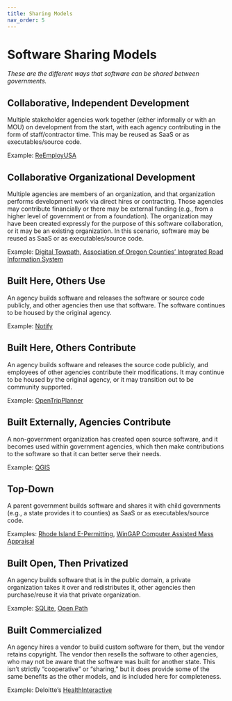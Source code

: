 ```yaml
---
title: Sharing Models
nav_order: 5
---
```


# Software Sharing Models

_These are the different ways that software can be shared between governments._

## Collaborative, Independent Development
Multiple stakeholder agencies work together (either informally or with an MOU) on development from the start, with each agency contributing in the form of staff/contractor time. This may be reused as SaaS or as executables/source code.

Example: [ReEmployUSA](cooperatives/reemployusa.html)

## Collaborative Organizational Development
Multiple agencies are members of an organization, and that organization performs development work via direct hires or contracting. Those agencies may contribute financially or there may be external funding (e.g., from a higher level of government or from a foundation). The organization may have been created expressly for the purpose of this software collaboration, or it may be an existing organization. In this scenario, software may be reused as SaaS or as executables/source code.

Example: [Digital Towpath](cooperatives/digital-towpath.html), [Association of Oregon Counties’ Integrated Road Information System](cooperatives/or-iris.html)

## Built Here, Others Use
An agency builds software and releases the software or source code publicly, and other agencies then use that software. The software continues to be housed by the original agency.

Example: [Notify](cooperatives/notify.html)

## Built Here, Others Contribute
An agency builds software and releases the source code publicly, and employees of other agencies contribute their modifications. It may continue to be housed by the original agency, or it may transition out to be community supported.

Example: [OpenTripPlanner](cooperatives/opentripplanner.html)

## Built Externally, Agencies Contribute
A non-government organization has created open source software, and it becomes used within government agencies, which then make contributions to the software so that it can better serve their needs.

Example: [QGIS](cooperatives/qgis.html)

## Top-Down
A parent government builds software and shares it with child governments (e.g., a state provides it to counties) as SaaS or as executables/source code.

Examples: [Rhode Island E-Permitting](cooperatives/rispi.html), [WinGAP Computer Assisted Mass Appraisal](cooperatives/wingap.html)

## Built Open, Then Privatized
An agency builds software that is in the public domain, a private organization takes it over and redistributes it, other agencies then purchase/reuse it via that private organization.

Example: [SQLite](cooperatives/sqlite.html), [Open Path](cooperatives/open-path.html)

## Built Commercialized
An agency hires a vendor to build custom software for them, but the vendor retains copyright. The vendor then resells the software to other agencies, who may not be aware that the software was built for another state. This isn’t strictly “cooperative” or “sharing,” but it does provide some of the same benefits as the other models, and is included here for completeness.

Example: Deloitte’s [HealthInteractive](https://www2.deloitte.com/us/en/pages/public-sector/solutions/medicaid-management-information-system-modernization.html)
